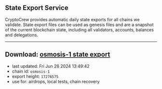 ## State Export Service
CryptoCrew provides automatic daily state exports for all chains we validate. State export files can be used as genesis files and are a snapshot of the current blockchain state, including all validators, accounts, balances and delegations.

---
**Download: [osmosis-1 state export](https://dl-eu2.ccvalidators.com/SERVICE/osmosis/osmosis-1_export_17276575.json)**
---

- last updated: Fri Jun 28 2024 13:49:42
- chain id: `osmosis-1`
- export height: `17276575`
- use for: airdrops, local tests, chain recovery
